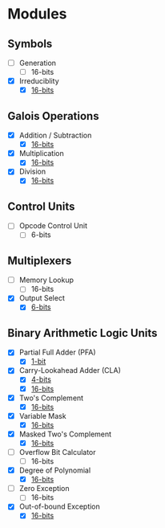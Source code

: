 # Modules

## Symbols
- [ ] Generation
    - [ ] 16-bits
- [x] Irreduciblity
    - [x] [16-bits](https://github.com/sabbirahm3d/GFAU/blob/master/design/vhdl/gen/mods/reducable16.vhd)

## Galois Operations
- [x] Addition / Subtraction
    - [x] [16-bits](https://github.com/sabbirahm3d/GFAU/blob/master/design/vhdl/ops/mods/addsub16.vhd)
- [x] Multiplication
    - [x] [16-bits](https://github.com/sabbirahm3d/GFAU/blob/master/design/vhdl/ops/mods/mul16.vhd)
- [x] Division
    - [x] [16-bits](https://github.com/sabbirahm3d/GFAU/blob/master/design/vhdl/ops/mods/div16.vhd)

## Control Units
- [ ] Opcode Control Unit
    - [ ] 6-bits

## Multiplexers
- [ ] Memory Lookup
    - [ ] 16-bits
- [x] Output Select
    - [x] [6-bits](https://github.com/sabbirahm3d/GFAU/blob/master/design/vhdl/mux/mods/outselect.vhd)

## Binary Arithmetic Logic Units
- [x] Partial Full Adder (PFA)
    - [x] [1-bit](https://github.com/sabbirahm3d/GFAU/blob/master/design/vhdl/alu/mods/pfadder.vhd)
- [x] Carry-Lookahead Adder (CLA)
    - [x] [4-bits](https://github.com/sabbirahm3d/GFAU/blob/master/design/vhdl/alu/mods/claadder4.vhd)
    - [x] [16-bits](https://github.com/sabbirahm3d/GFAU/blob/master/design/vhdl/alu/mods/claadder16.vhd)
- [x] Two's Complement
    - [x] [16-bits](https://github.com/sabbirahm3d/GFAU/blob/master/design/vhdl/alu/mods/twoscmp.vhd)
- [x] Variable Mask
    - [x] [16-bits](https://github.com/sabbirahm3d/GFAU/blob/master/design/vhdl/alu/mods/varmask.vhd)
- [x] Masked Two's Complement
    - [x] [16-bits](https://github.com/sabbirahm3d/GFAU/blob/master/design/vhdl/alu/mods/maskedtwoscmp.vhd)
- [ ] Overflow Bit Calculator
    - [ ] 16-bits
- [x] Degree of Polynomial
    - [x] [16-bits](https://github.com/sabbirahm3d/GFAU/blob/master/design/vhdl/alu/mods/size.vhd)
- [ ] Zero Exception
    - [ ] 16-bits
- [x] Out-of-bound Exception
    - [x] [16-bits](https://github.com/sabbirahm3d/GFAU/blob/master/design/vhdl/alu/mods/isbounded.vhd)
